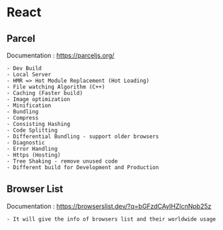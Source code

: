 # React

## Parcel

Documentation : https://parceljs.org/

    - Dev Build
    - Local Server
    - HMR => Hot Module Replacement (Hot Loading)
    - File watching Algorithm (C++)
    - Caching (Faster build)
    - Image optimization
    - Minification
    - Bundling
    - Compress
    - Consisting Hashing
    - Code Splitting
    - Differential Bundling - support older browsers
    - Diagnostic
    - Error Handling
    - Https (Hosting)
    - Tree Shaking - remove unused code
    - Different build for Development and Production

## Browser List

Documentation : https://browserslist.dev/?q=bGFzdCAyIHZlcnNpb25z

    - It will give the info of browsers list and their worldwide usage
